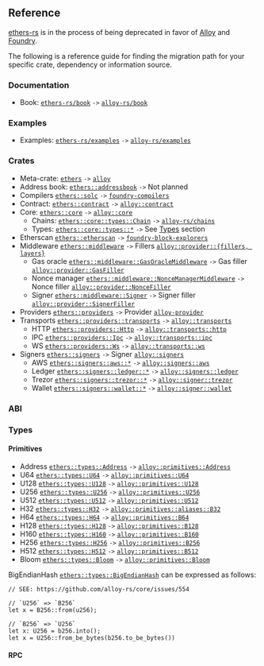 ## Reference

[ethers-rs](https://github.com/gakonst/ethers-rs/) is in the process of being deprecated in favor of [Alloy](https://github.com/alloy-rs/) and [Foundry](https://github.com/foundry-rs/).

The following is a reference guide for finding the migration path for your specific crate, dependency or information source.

### Documentation

- Book: [`ethers-rs/book`](https://github.com/gakonst/ethers-rs/tree/master/book) `->` [`alloy-rs/book`](https://github.com/alloy-rs/book)

### Examples

- Examples: [`ethers-rs/examples`](https://github.com/gakonst/ethers-rs/tree/master/examples) `->` [`alloy-rs/examples`](https://github.com/alloy-rs/examples)

### Crates

- Meta-crate: [`ethers`](https://github.com/gakonst/ethers-rs/tree/master/ethers) `->` [`alloy`](https://github.com/alloy-rs/alloy/tree/main/crates/alloy)
- Address book: [`ethers::addressbook`](https://github.com/gakonst/ethers-rs/tree/master/ethers-addressbook) `->` Not planned
- Compilers [`ethers::solc`](https://github.com/gakonst/ethers-rs/tree/master/ethers-solc) `->` [`foundry-compilers`](https://github.com/foundry-rs/compilers)
- Contract: [`ethers::contract`](https://github.com/gakonst/ethers-rs/tree/master/ethers-contract) `->` [`alloy::contract`](https://github.com/alloy-rs/alloy/tree/main/crates/contract)
- Core: [`ethers::core`](https://github.com/gakonst/ethers-rs/tree/master/ethers-core) `->` [`alloy::core`](https://github.com/alloy-rs/core)
  - Chains: [`ethers::core::types::Chain`](https://github.com/gakonst/ethers-rs/blob/master/ethers-core/src/types/chain.rs) `->` [`alloy-rs/chains`](https://github.com/alloy-rs/chains)
  - Types: [`ethers::core::types::*`](https://github.com/gakonst/ethers-rs/blob/master/ethers-core/src/types) `->` See [Types](#types) section
- Etherscan [`ethers::etherscan`](https://github.com/gakonst/ethers-rs/tree/master/ethers-etherscan) `->` [`foundry-block-explorers`](https://github.com/foundry-rs/block-explorers)
- Middleware [`ethers::middleware`](https://github.com/gakonst/ethers-rs/tree/master/ethers-middleware) `->` Fillers [`alloy::provider::{fillers, layers}`](https://github.com/alloy-rs/alloy/tree/main/crates/provider/src)
  - Gas oracle [`ethers::middleware::GasOracleMiddleware`](https://github.com/gakonst/ethers-rs/blob/master/ethers-middleware/src/gas_oracle/middleware.rs) `->` Gas filler [`alloy::provider::GasFiller`](https://github.com/alloy-rs/examples/blob/main/examples/fillers/examples/gas_filler.rs)
  - Nonce manager [`ethers::middleware::NonceManagerMiddleware`](https://github.com/gakonst/ethers-rs/tree/master/ethers-middleware/src/nonce_manager.rs) `->` Nonce filler [`alloy::provider::NonceFiller`](https://github.com/alloy-rs/alloy/tree/main/crates/provider/src/fillers/nonce.rs)
  - Signer [`ethers::middleware::Signer`](https://github.com/gakonst/ethers-rs/blob/master/ethers-middleware/src/signer.rs) `->` Signer filler [`alloy::provider::SignerFiller`](https://github.com/alloy-rs/alloy/blob/main/crates/provider/src/fillers/signer.rs)
- Providers [`ethers::providers`](https://github.com/gakonst/ethers-rs/tree/master/ethers-providers) `->` Provider [`alloy-provider`](https://github.com/alloy-rs/alloy/tree/main/crates/provider)
- Transports [`ethers::providers::transports`](https://github.com/gakonst/ethers-rs/tree/master/ethers-providers/src/rpc/transports) `->` [`alloy::transports`](https://github.com/alloy-rs/alloy/tree/main/crates/transport)
  - HTTP [`ethers::providers::Http`](https://github.com/gakonst/ethers-rs/tree/master/ethers-providers/src/rpc/transports/http.rs) `->` [`alloy::transports::http`](https://github.com/alloy-rs/alloy/tree/main/crates/transport-http)
  - IPC [`ethers::providers::Ipc`](https://github.com/gakonst/ethers-rs/tree/master/ethers-providers/src/rpc/transports/ipc.rs) `->` [`alloy::transports::ipc`](https://github.com/alloy-rs/alloy/tree/main/crates/transport-ipc)
  - WS [`ethers::providers::Ws`](https://github.com/gakonst/ethers-rs/tree/master/ethers-providers/src/rpc/transports/ws) `->` [`alloy::transports::ws`](https://github.com/alloy-rs/alloy/tree/main/crates/transport-ws)
- Signers [`ethers::signers`](https://github.com/gakonst/ethers-rs/tree/master/ethers-signers) `->` Signer [`alloy::signers`](https://github.com/alloy-rs/alloy/tree/main/crates/signer)
  - AWS [`ethers::signers::aws::*`](https://github.com/gakonst/ethers-rs/tree/master/ethers-signers/src/aws) `->` [`alloy::signers::aws`](https://github.com/alloy-rs/alloy/tree/main/crates/signer-aws)
  - Ledger [`ethers::signers::ledger::*`](https://github.com/gakonst/ethers-rs/tree/master/ethers-signers/src/ledger) `->` [`alloy::signers::ledger`](https://github.com/alloy-rs/alloy/tree/main/crates/signer-ledger)
  - Trezor [`ethers::signers::trezor::*`](https://github.com/gakonst/ethers-rs/tree/master/ethers-signers/src/trezor) `->` [`alloy::signer::trezor`](https://github.com/alloy-rs/alloy/tree/main/crates/signer-trezor)
  - Wallet [`ethers::signers::wallet::*`](https://github.com/gakonst/ethers-rs/tree/master/ethers-signers/src/wallet) `->` [`alloy::signer::wallet`](https://github.com/alloy-rs/alloy/tree/main/crates/signer-wallet)

### ABI

<!-- https://github.com/alloy-rs/core/tree/main/crates/dyn-abi
https://github.com/alloy-rs/core/tree/main/crates/json-abi -->

### Types

#### Primitives

- Address [`ethers::types::Address`](https://github.com/gakonst/ethers-rs/blob/master/ethers-core/src/types/mod.rs) `->` [`alloy::primitives::Address`](https://github.com/alloy-rs/core/blob/main/crates/primitives/src/lib.rs)
- U64 [`ethers::types::U64`](https://github.com/gakonst/ethers-rs/blob/master/ethers-core/src/types/mod.rs) `->` [`alloy::primitives::U64`](https://github.com/alloy-rs/core/blob/main/crates/primitives/src/lib.rs)
- U128 [`ethers::types::U128`](https://github.com/gakonst/ethers-rs/blob/master/ethers-core/src/types/mod.rs) `->` [`alloy::primitives::U128`](https://github.com/alloy-rs/core/blob/main/crates/primitives/src/lib.rs)
- U256 [`ethers::types::U256`](https://github.com/gakonst/ethers-rs/blob/master/ethers-core/src/types/mod.rs) `->` [`alloy::primitives::U256`](https://github.com/alloy-rs/core/blob/main/crates/primitives/src/lib.rs)
- U512 [`ethers::types::U512`](https://github.com/gakonst/ethers-rs/blob/master/ethers-core/src/types/mod.rs) `->` [`alloy::primitives::U512`](https://github.com/alloy-rs/core/blob/main/crates/primitives/src/lib.rs)
- H32 [`ethers::types::H32`](https://github.com/gakonst/ethers-rs/blob/master/ethers-core/src/types/mod.rs) `->` [`alloy::primitives::aliases::B32`](https://github.com/alloy-rs/core/blob/main/crates/primitives/src/lib.rs)
- H64 [`ethers::types::H64`](https://github.com/gakonst/ethers-rs/blob/master/ethers-core/src/types/mod.rs) `->` [`alloy::primitives::B64`](https://github.com/alloy-rs/core/blob/main/crates/primitives/src/lib.rs)
- H128 [`ethers::types::H128`](https://github.com/gakonst/ethers-rs/blob/master/ethers-core/src/types/mod.rs) `->` [`alloy::primitives::B128`](https://github.com/alloy-rs/core/blob/main/crates/primitives/src/lib.rs)
- H160 [`ethers::types::H160`](https://github.com/gakonst/ethers-rs/blob/master/ethers-core/src/types/mod.rs) `->` [`alloy::primitives::B160`](https://github.com/alloy-rs/core/blob/main/crates/primitives/src/lib.rs)
- H256 [`ethers::types::H256`](https://github.com/gakonst/ethers-rs/blob/master/ethers-core/src/types/mod.rs) `->` [`alloy::primitives::B256`](https://github.com/alloy-rs/core/blob/main/crates/primitives/src/lib.rs)
- H512 [`ethers::types::H512`](https://github.com/gakonst/ethers-rs/blob/master/ethers-core/src/types/mod.rs) `->` [`alloy::primitives::B512`](https://github.com/alloy-rs/core/blob/main/crates/primitives/src/lib.rs)
- Bloom [`ethers::types::Bloom`](https://github.com/gakonst/ethers-rs/blob/master/ethers-core/src/types/mod.rs) `->` [`alloy::primitives::Bloom`](https://github.com/alloy-rs/core/blob/main/crates/primitives/src/lib.rs)

BigEndianHash [`ethers::types::BigEndianHash`](https://github.com/gakonst/ethers-rs/blob/master/ethers-core/src/types/mod.rs) can be expressed as follows:

```rust,ignore
// SEE: https://github.com/alloy-rs/core/issues/554

// `U256` => `B256`
let x = B256::from(u256);

// `B256` => `U256`
let x: U256 = b256.into();
let x = U256::from_be_bytes(b256.to_be_bytes())
```

#### RPC

<!--

[`alloy::rpc::eth`]()
[`alloy::rpc::types::*`]()

https://github.com/alloy-rs/alloy/tree/main/crates/rpc-types
https://github.com/alloy-rs/alloy/tree/main/crates/rpc-types-anvil
https://github.com/alloy-rs/alloy/tree/main/crates/rpc-types-engine
https://github.com/alloy-rs/alloy/tree/main/crates/rpc-types-trace
https://github.com/alloy-rs/core/tree/main/crates/sol-types
https://github.com/alloy-rs/core/tree/main/crates/primitives

### Bindings

https://github.com/alloy-rs/core/tree/main/crates/sol-macro-input
https://github.com/alloy-rs/core/tree/main/crates/sol-macro
https://github.com/alloy-rs/core/tree/main/crates/sol-type-parser
https://github.com/alloy-rs/core/tree/main/crates/syn-solidity

### ABI

// https://github.com/gakonst/ethers-rs/issues/2667#issue-1982077921

// TODO:
// - abigen
// - sol! macro
// 
-->